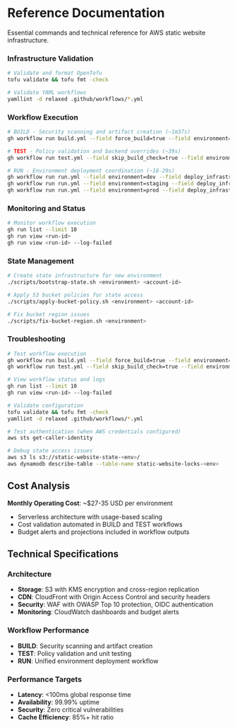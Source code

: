 # Reference Documentation

Essential commands and technical reference for AWS static website infrastructure.

### Infrastructure Validation

```bash
# Validate and format OpenTofu
tofu validate && tofu fmt -check

# Validate YAML workflows
yamllint -d relaxed .github/workflows/*.yml
```

### Workflow Execution

```bash
# BUILD - Security scanning and artifact creation (~1m37s)
gh workflow run build.yml --field force_build=true --field environment=dev

# TEST - Policy validation and backend overrides (~39s)
gh workflow run test.yml --field skip_build_check=true --field environment=dev

# RUN - Environment deployment coordination (~18-29s)
gh workflow run run.yml --field environment=dev --field deploy_infrastructure=true
gh workflow run run.yml --field environment=staging --field deploy_infrastructure=true
gh workflow run run.yml --field environment=prod --field deploy_infrastructure=true
```

### Monitoring and Status

```bash
# Monitor workflow execution
gh run list --limit 10
gh run view <run-id>
gh run view <run-id> --log-failed
```

### State Management

```bash
# Create state infrastructure for new environment
./scripts/bootstrap-state.sh <environment> <account-id>

# Apply S3 bucket policies for state access
./scripts/apply-bucket-policy.sh <environment> <account-id>

# Fix bucket region issues
./scripts/fix-bucket-region.sh <environment>
```

### Troubleshooting

```bash
# Test workflow execution
gh workflow run build.yml --field force_build=true --field environment=dev
gh workflow run test.yml --field skip_build_check=true --field environment=dev

# View workflow status and logs
gh run list --limit 10
gh run view <run-id> --log-failed

# Validate configuration
tofu validate && tofu fmt -check
yamllint -d relaxed .github/workflows/*.yml

# Test authentication (when AWS credentials configured)
aws sts get-caller-identity

# Debug state access issues
aws s3 ls s3://static-website-state-<env>/
aws dynamodb describe-table --table-name static-website-locks-<env>
```

## Cost Analysis

**Monthly Operating Cost**: ~$27-35 USD per environment
- Serverless architecture with usage-based scaling
- Cost validation automated in BUILD and TEST workflows
- Budget alerts and projections included in workflow outputs

## Technical Specifications

### Architecture
- **Storage**: S3 with KMS encryption and cross-region replication
- **CDN**: CloudFront with Origin Access Control and security headers
- **Security**: WAF with OWASP Top 10 protection, OIDC authentication
- **Monitoring**: CloudWatch dashboards and budget alerts

### Workflow Performance
- **BUILD**: Security scanning and artifact creation
- **TEST**: Policy validation and unit testing
- **RUN**: Unified environment deployment workflow

### Performance Targets
- **Latency**: <100ms global response time
- **Availability**: 99.99% uptime
- **Security**: Zero critical vulnerabilities
- **Cache Efficiency**: 85%+ hit ratio